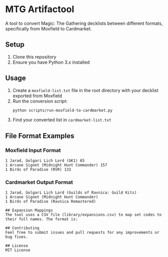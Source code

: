 # MTG Artifactool

A tool to convert Magic: The Gathering decklists between different formats, specifically from Moxfield to Cardmarket.

## Setup

1. Clone this repository
2. Ensure you have Python 3.x installed

## Usage

1. Create a `moxfield-list.txt` file in the root directory with your decklist exported from Moxfield
2. Run the conversion script:
   ```bash
   python scripts/run-moxfield-to-cardmarket.py
   ```
3. Find your converted list in `cardmarket-list.txt`

## File Format Examples

### Moxfield Input Format
```
1 Jarad, Golgari Lich Lord (GK1) 65
1 Arcane Signet (Midnight Hunt Commander) 157
1 Birds of Paradise (RVR) 133
```

### Cardmarket Output Format
```
1 Jarad, Golgari Lich Lord (Guilds of Ravnica: Guild Kits)
1 Arcane Signet (Midnight Hunt Commander)
1 Birds of Paradise (Ravnica Remastered)

## Expansion Mappings
The tool uses a CSV file (library/expansions.csv) to map set codes to their full names. The format is:

## Contributing
Feel free to submit issues and pull requests for any improvements or bug fixes.

## License
MIT License
